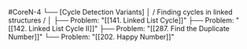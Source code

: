 #CoreN-4
└── [Cycle Detection Variants]
    │   / Finding cycles in linked structures /
    │
    ├── Problem: "[[141. Linked List Cycle]]"
    ├── Problem: "[[142. Linked List Cycle II]]"
    ├── Problem: "[[287. Find the Duplicate Number]]"
    └── Problem: "[[202. Happy Number]]"